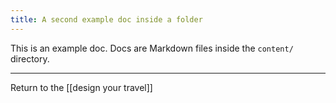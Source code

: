 ```yaml
---
title: A second example doc inside a folder
---
```

This is an example doc. Docs are Markdown files inside the `content/` directory.

---

Return to the [[design your travel]]